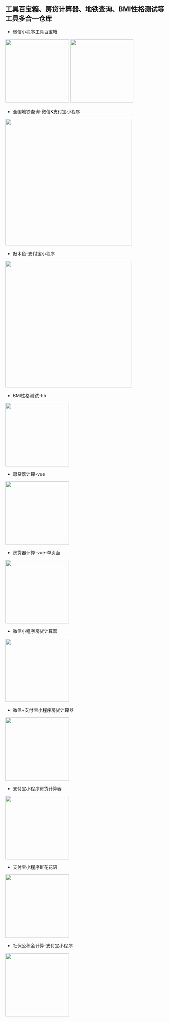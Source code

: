 ## 工具百宝箱、房贷计算器、地铁查询、BMI性格测试等工具多合一仓库


- 微信小程序工具百宝箱
<div>
  <img src="/wx-ToolsBox/1702024489529.jpg" width="200"/>
  <img src="/wx-ToolsBox/gh_3d0857ebe3f1_258.jpg" width="200"/>
</div>

- 全国地铁查询-微信&支付宝小程序
<div><img src="/wx-zfb-metro/metro.png" width="400"/></div>

- 敲木鱼-支付宝小程序
<div><img src="/zfb-muyu/1719976695906.jpg" width="400"/></div>

- BMI性格测试-h5
<div><img src="/h5-BMI-Test/1701850415339.jpg" width="200"/></div>

- 房贷器计算-vue
<div><img src="/vue-houseloan/1701848012948.jpg" width="200"/></div>

- 房贷器计算-vue-单页面
<div><img src="/vue-spa-calculator/1701847950609.jpg" width="200"/></div>

- 微信小程序房贷计算器
<div><img src="/wx-financetools/1701848107011.jpg" width="200"/></div>

- 微信+支付宝小程序房贷计算器
<div><img src="/wx-zfb-Calculator/1701849217347.jpg" width="200"/></div>

- 支付宝小程序房贷计算器
<div><img src="/zfb-financetools/1701848231607.jpg" width="200"/></div>

- 支付宝小程序鲜花花语
<div><img src="/zfb-flower-lang/1701854098382.jpg" width="200"/></div>

- 社保公积金计算-支付宝小程序
<div><img src="/zfb-wxyj/1701913377374.jpg" width="200"/></div>


<!-- | Column 1 | Column 2  |	Column 3 |
|--------| --------|--------|
| BMI性格测试-h5 | 微信小程序工具百宝箱  |	房贷器计算-vue |
|<img src="/h5-BMI-Test/1701850415339.jpg" width="200"/>|<img src="/wx-ToolsBox/1702024489529.jpg" width="200"/>|<img src="/vue-houseloan/1701848012948.jpg" width="200"/>| -->

